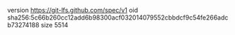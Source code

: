 version https://git-lfs.github.com/spec/v1
oid sha256:5c66b260cc12add6b98300acf032014079552cbbdcf9c54fe266adcb73274188
size 5514
